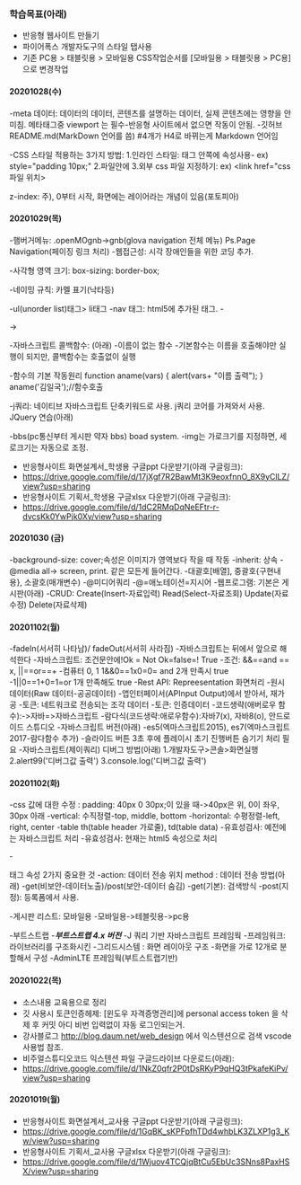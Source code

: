 ### 학습목표(아래)

- 반응형 웹사이트 만들기
- 파이어폭스 개발자도구의 스타일 탭사용
- 기존 PC용 > 태블릿용 > 모바일용 CSS작업순서를 [모바일용 > 태블릿용 > PC용] 으로 변경작업

#### 20201028(수)
-meta 데이터: 데이터의 데이터, 콘텐츠를 설명하는 데이터, 실제 콘텐츠에는 영향을 안미침.
메타태그중 viewport 는 필수-반응형 사이트에서 없으면 작동이 안됨.
-깃허브 README.md(MarkDown 언어를 씀) 
#4개가 H4로 바뀌는게 Markdown 언어임

-CSS 스타일 적용하는 3가지 방법: 
1.인라인 스타일: 태그 안쪽에  속성사용- ex) style="padding 10px;"
2.파일안에 <style>태그 사용: <style> </style>
3.외부 css 파일 지정하기: ex) <link href="css파일 위치>

z-index: 주), 0부터 시작, 
화면에는 레이어라는 개념이 있음(포토피아)

#### 20201029(목)
-햄버거메뉴: .openMOgnb->gnb(glova navigation 전체 메뉴)
Ps.Page Navigation(페이징 링크 처리)
-웹접근성: 시각 장애인들을 위한 코딩 추가.

-사각형 영역 크기: box-sizing: border-box;

-네이밍 규칙: 카멜 표기(낙타등)

-ul(unorder list)태그> li태그
-nav 태그: html5에 추가된 태그.
-<div id="nav"></div> -> <nav></nav>

-자바스크립트 콜백함수: (아래)
-이름이 없는 함수
-기본함수는 이름을 호출해야만 실행이 되지만, 콜백함수는 호출없이 실행

-함수의 기본 작동원리
function aname(vars) {
    alert(vars+ "이름 출력");
}
aname('김일국');//함수호출
<!-- 함수 매개 변수?가 다 있는거 -->
-j쿼리: 네이티브 자바스크립트 단축키워드로 사용.
j쿼리 코어를 가져와서 사용.
JQuery 연습(아래)
<!-- 1. jQuery 개요
  -개요 : 자바 스크립트 라이브러리 중 대표적임.

 - DOM엘리먼트 하나하나 접근하여 작업을 수행

    -페이지에 강력한 CSS를 추가

    -엘리먼트 속성 변경, 엘리먼트를 추가

  -특징 : DOM 엘리먼트셀렉터(DOM: HTML, XML을 제어)
 html태그선택 : $("a"),$("div")
 CSS클래스선택 : $(".클래스명"), $("태그, 클래스명")
 CSS ID선택 : $("#id") document.getElementById("id")와 같다
 중첩구조 : $("#id").find("li") => $("#id li")
 jquery 사용법 시작부분
<script type="text/javascript" src="jquery.js"></script>
<head> 태그 안쪽에 사용 </head>

 -Ajax 지원 (현재 진행중인 스프링프로젝트 댓글 기능에 사용할 예정)
 -사용법(아래)
 *$(document).ready(callback)
   단축형: jQuery(callback)/$(callback) 
  $(document).ready(function(){
   //사용자 소스 영역
  });
  $(function() {
  //사용자 소스 영역
  });
  jQuery(document).ready(function() {
  //사용자 소스 영역
  });
  jQuery(function() {
  //사용자 소스 영역
  });  -->

-bbs(pc통신부터 게시판 약자 bbs) boad system.
-img는 가로크기를 지정하면, 세로크기는 자동으로 조정.


- 반응형사이트 화면설계서_학생용 구글ppt 다운받기(아래 구글링크):
- https://drive.google.com/file/d/17jXgf7R2BawMt3K9eoxfnnO_8X9yClLZ/view?usp=sharing
- 반응형사이트 기획서_학생용 구글xlsx 다운받기(아래 구글링크):
- https://drive.google.com/file/d/1dC2RMqDqNeEFtr-r-dvcsKk0YwPjk0Xy/view?usp=sharing

#### 20201030 (금)
-background-size: cover;속성은 이미지가 영역보다 작을 때 작동
-inherit: 상속
-@media all-> screen, print. 같은  모든게 들어간다.
-대괄호[배열], 중괄호{구현내용}, 소괄호(매개변수)
-@미디어쿼리
-@=애노테이션=지시어
-웹프로그램: 기본은 게시판(아래)
-CRUD: Create(Insert-자료입력)
      Read(Select-자료조회)
      Update(자료수정)
      Delete(자료삭제)

#### 20201102(월)
-fadeIn(서서히 나타남)/ fadeOut(서서히 사라짐)
-자바스크립트는 뒤에서 앞으로 해석한다
-자바스크립트: 조건문안에!Ok = Not Ok=false=! True
-조건: &&==and == x, ||==or==+
-컴퓨터 0, 1
1&&0==1x0=0= and 2개 만족시 true
-1||0==1+0=1=or 1개 만족해도 true
-Rest API: Repreesentation 화면처리
-원시 데이터(Raw 데이터-공공데이터)
-앱인터페이서(APInput Output)에서 받아서, 재가공
-토큰: 네트워크로 전송되는 조각 데이터
-토큰: 인증데이터
-코드생략(애버로우 함수):->자바=>자바스크립트
-람다식(코드생략:애로우함수):자바7(x), 자바8(o), 안드로이드 스튜디오
-자바스크립트 버전(아래)
-es5(엑마스크립트2015), es7(엑마스크립트2017-람다함수 추가)
-슬라이드 버튼 3초 후에 플레이시 초기 진행버튼 숨기기 처리 필요
-자바스크립트(제이쿼리) 디버그 방법(아래)
1.개발자도구>콘솔>화면실행
2.alert99('디버그값 출력')
3.console.log('디버그값 출력')

#### 20201102(화)
-css 값에 대한 수정 : padding: 40px 0 30px;이 있을 때->40px은 위, 0이 좌우, 30px 아래 
-vertical: 수직정렬-top, middle, bottom
-horizontal: 수평정렬-left, right, center
-table th(table header 가로줄), td(table data)
-유효성검사: 예전에는 자바스크립트 처리
-유효성검사: 현재는 html5 속성으로 처리

-<form>태그 속성 2가지 중요한 것
-action: 데이터 전송 위치
method : 데이터 전송 방법(아래)
-get(비보안-데이터노출)/post(보안-데이터 숨김)
-get(기본): 검색방식
-post(지정): 등록폼에서 사용.

-게시판 리스트: 모바일용
-모바일용->테블릿용->pc용

-부트스트랩 
-***부트스트랩 4.x 버전***
-J 쿼리 기반 자바스크립트 프레임웍
-프레임워크: 라이브러리를 구조화시킨
-그리드시스템 :  화면 레이아웃 구조
-화면을 가로 12개로 분할해서 구성
-AdminLTE 프레임웍(부트스트랩기반)

#### 20201022(목)

- 소스내용 교육용으로 정리
- 깃 사용시 토큰인증헤제: [윈도우 자격증명관리]에 personal access token 을 삭제 후 커밋
아디 비번 입력없이 자동 로그인되는거.
- 강사블로그 http://blog.daum.net/web_design 에서 익스텐션으로 검색 vscode 사용법 참조.
- 비주얼스튜디오코드 익스텐션 파일 구글드라이브 다운로드(아래):
- https://drive.google.com/file/d/1NkZ0qfr2P0tDsRKyP9qHQ3tPkafeKiPv/view?usp=sharing

#### 20201019(월)

- 반응형사이트 화면설계서_교사용 구글ppt 다운받기(아래 구글링크):
- https://drive.google.com/file/d/1GqBK_sKPFpfhTDd4whbLK3ZLXP1g3_Kw/view?usp=sharing
- 반응형사이트 기획서_교사용 구글xlsx 다운받기(아래 구글링크):
- https://drive.google.com/file/d/1Wjuov4TCQjqBtCu5EbUc3SNns8PaxHSX/view?usp=sharing
